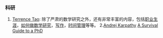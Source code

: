 ### 科研
1. [Terrence Tao](https://terrytao.wordpress.com/): 除了严肃的数学研究之外，还有非常丰富的内容，包括[职业生涯](https://terrytao.wordpress.com/career-advice/)，[如何做数学研究](https://terrytao.wordpress.com/career-advice/does-one-have-to-be-a-genius-to-do-maths/)，[写作](https://terrytao.wordpress.com/advice-on-writing-papers/)，[时间管理](https://terrytao.wordpress.com/2008/08/07/on-time-management/)等等。
2.[Andrej Karpathy](http://karpathy.github.io/) [A Survival Guide to a PhD](http://karpathy.github.io/2016/09/07/phd/)